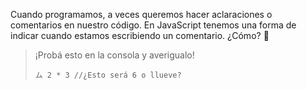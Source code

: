 Cuando programamos, a veces queremos hacer aclaraciones o comentarios en nuestro código. En JavaScript tenemos una forma de indicar cuando estamos escribiendo un comentario. ¿Cómo? :thinking: 

> ¡Probá esto en la consola y averigualo!
>
> `ム 2 * 3 //¿Esto será 6 o llueve?`